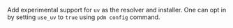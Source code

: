 Add experimental support for `uv` as the resolver and installer. One can opt in by setting `use_uv` to `true` using `pdm config` command.

